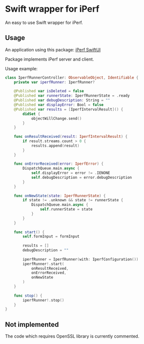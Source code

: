 # Swift wrapper for iPerf

An easy to use Swift wrapper for iPerf.

## Usage

An application using this package: [iPerf SwiftUI](https://github.com/igorskh/iperf-swiftui)

Package implements iPerf server and client.

Usage example:
```swift
class IperfRunnerController: ObservableObject, Identifiable {
    private var iperfRunner: IperfRunner?
    
    @Published var isDeleted = false
    @Published var runnerState: IperfRunnerState = .ready
    @Published var debugDescription: String = ""
    @Published var displayError: Bool = false
    @Published var results = [IperfIntervalResult]() {
        didSet {
            objectWillChange.send()
        }
    }
    
    func onResultReceived(result: IperfIntervalResult) {
        if result.streams.count > 0 {
            results.append(result)
        }
    }
    
    func onErrorReceived(error: IperfError) {
        DispatchQueue.main.async {
            self.displayError = error != .IENONE
            self.debugDescription = error.debugDescription
        }
    }
    
    func onNewState(state: IperfRunnerState) {
        if state != .unknown && state != runnerState {
            DispatchQueue.main.async {
                self.runnerState = state
            }
        }
    }
    
    func start() {
        self.formInput = formInput
        
        results = []
        debugDescription = ""
        
        iperfRunner = IperfRunner(with: IperfConfiguration())
        iperfRunner!.start(
            onResultReceived,
            onErrorReceived,
            onNewState
        )
    }
    
    func stop() {
        iperfRunner!.stop()
    }
}

```

## Not implemented

The code which requires OpenSSL library is currently commented. 
